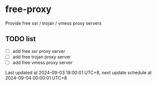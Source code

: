 
# free-proxy
Provide free ssr / trojan / vmess proxy servers


## TODO list
- [ ] add free ssr proxy server
- [ ] add free trojan proxy server
- [ ] add free vmess proxy server

Last updated at 2024-09-03 18:00:01 UTC+8, next update schedule at 2024-09-04 00:00:01 UTC+8

